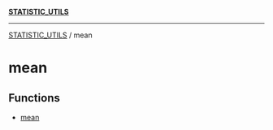 [**STATISTIC_UTILS**](../README.md)

***

[STATISTIC_UTILS](../README.md) / mean

# mean

## Functions

- [mean](functions/mean.md)
